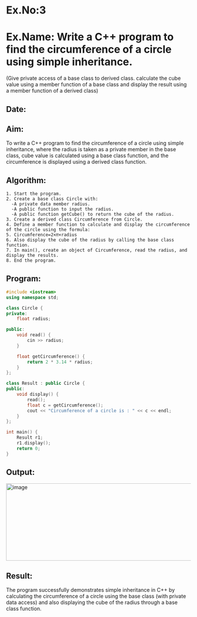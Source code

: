 # Ex.No:3
# Ex.Name: Write a C++ program to find the circumference of a circle using simple inheritance.
(Give private access of a base class to derived class. calculate the cube value using a member function of a base class and display the result using a member function of a derived class)
## Date:
## Aim:
To write a C++ program to find the circumference of a circle using simple inheritance, where the radius is taken as a private member in the base class, cube value is calculated using a base class function, and the circumference is displayed using a derived class function.

## Algorithm:
```
1. Start the program.
2. Create a base class Circle with:
  -A private data member radius.
  -A public function to input the radius.
  -A public function getCube() to return the cube of the radius.
3. Create a derived class Circumference from Circle.
4. Define a member function to calculate and display the circumference of the circle using the formula:
5. Circumference=2×𝜋×radius
6. Also display the cube of the radius by calling the base class function.
7. In main(), create an object of Circumference, read the radius, and display the results.
8. End the program.
```



## Program:
```cpp
#include <iostream>
using namespace std;

class Circle {
private:
    float radius;

public:
    void read() {
        cin >> radius;
    }

    float getCircumference() {
        return 2 * 3.14 * radius;
    }
};

class Result : public Circle {
public:
    void display() {
        read();
        float c = getCircumference();
        cout << "Circumference of a circle is : " << c << endl;
    }
};

int main() {
    Result r1;
    r1.display();  
    return 0;
}
```


## Output:
<img width="612" height="211" alt="image" src="https://github.com/user-attachments/assets/861bbe71-8836-480d-bb17-fb1a3ebbeaae" />



## Result:
The program successfully demonstrates simple inheritance in C++ by calculating the circumference of a circle using the base class (with private data access) and also displaying the cube of the radius through a base class function.

